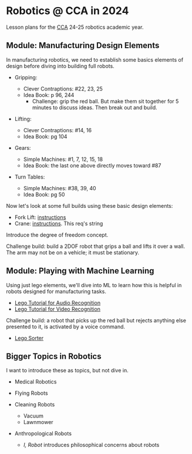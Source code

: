 # Robotics @ CCA in 2024

Lesson plans for the [CCA](https://cornerstoneclassicalroanoke.org) 24-25 robotics academic year.

## Module: Manufacturing Design Elements

In manufacturing robotics, we need to establish some basics elements of design before diving into building full robots.

- Gripping:
  - Clever Contraptions: #22, 23, 25
  - Idea Book: p 96, 244
    - Challenge: grip the red ball. But make them sit together for 5 minutes to discuss ideas. Then break out and build.

- Lifting:
  - Clever Contraptions: #14, 16
  - Idea Book: pg 104

- Gears:
  - Simple Machines: #1, 7, 12, 15, 18
  - Idea Book: the last one above directly moves toward #87

- Turn Tables:
  - Simple Machines: #38, 39, 40
  - Idea Book: pg 50

Now let's look at some full builds using these basic design elements:

- Fork Lift: [instructions](https://www.onekitprojects.com/51515/forklift)
- Crane: [instructions](https://www.onekitprojects.com/51515/crane). This req's string

Introduce the degree of freedom concept.

Challenge build: build a 2DOF robot that grips a ball and lifts it over a wall. The arm may not be on a vehicle; it must be stationary.

## Module: Playing with Machine Learning

Using just lego elements, we'll dive into ML to learn how this is helpful in robots designed for manufacturing tasks.

- [Lego Tutorial for Audio Recognition](https://youtu.be/JdgSHBjH3qc?si=BgehOxZQHk01J1Uy)
- [Lego Tutorial for Video Recognition](https://youtu.be/xnxv1vuKoSs?si=yCFe_YxGfnc7AYXj)

Challenge build: a robot that picks up the red ball but rejects anything else presented to it, is activated by a voice command.

- [Lego Sorter](https://robotics.benedettelli.com/lego-mindstorms-learning-brick-sorter-bird)

## Bigger Topics in Robotics

I want to introduce these as topics, but not dive in.

- Medical Robotics

- Flying Robots

- Cleaning Robots
  - Vacuum
  - Lawnmower

- Anthropological Robots
  - _I, Robot_ introduces philosophical concerns about robots
